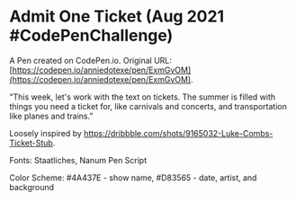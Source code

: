 # Admit One Ticket (Aug 2021 #CodePenChallenge)

A Pen created on CodePen.io. Original URL: [https://codepen.io/anniedotexe/pen/ExmGvOM](https://codepen.io/anniedotexe/pen/ExmGvOM).

"This week, let's work with the text on tickets. The summer is filled with things you need a ticket for, like carnivals and concerts, and transportation like planes and trains."

Loosely inspired by https://dribbble.com/shots/9165032-Luke-Combs-Ticket-Stub.

Fonts: Staatliches, Nanum Pen Script

Color Scheme: #4A437E - show name, #D83565 - date, artist, and background
